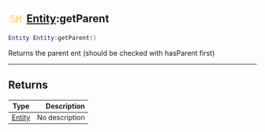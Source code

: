 ## <img src="../../.gitbook/assets/shared.png" width="32" height="32" /> [Entity](../entity/README.md):getParent

```lua
Entity Entity:getParent()
```

Returns the parent ent (should be checked with hasParent first)

-----------------
## Returns

| Type   | Description |
| ------ | ----------: |
| [Entity](../entity/README.md) | No description |
